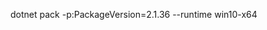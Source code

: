 dotnet pack -p:PackageVersion=2.1.36
--runtime win10-x64

<!--  -p:NuspecFile=~/projects/app1/project.nuspec -p:NuspecBasePath=~/projects/app1/nuget -->

